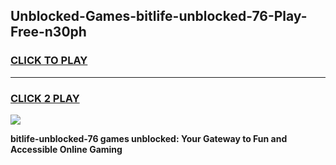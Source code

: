 
## Unblocked-Games-bitlife-unblocked-76-Play-Free-n30ph
<h3>
<a href="https://premium76.site?title=bitlife-unblocked-76&ref=18A1">CLICK TO PLAY</a></h3>
<hr>

<h3>
<a href="https://premium76.site?title=bitlife-unblocked-76&ref=18A1">CLICK 2 PLAY</a>
  
</h3>

<a href="https://premium76.site?title=bitlife-unblocked-76&ref=18A1"><img src="https://clearcache.store/games.png"></a>


**bitlife-unblocked-76 games unblocked: Your Gateway to Fun and Accessible Online Gaming**
